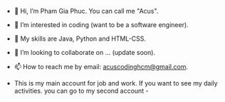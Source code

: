 - 👋 Hi, I’m Pham Gia Phuc. You can call me "Acus".
- 👀 I’m interested in coding (want to be a software engineer).
- 🌱 My skills are Java, Python and HTML-CSS.
- 💞️ I’m looking to collaborate on ... (update soon).
- 📫 How to reach me by email: acuscodinghcm@gmail.com.

- This is my main account for job and work. If you want to see my daily activities. you can go to my second account - 

<!---
phamgiaphuc/phamgiaphuc is a ✨ special ✨ repository because its `README.md` (this file) appears on your GitHub profile.
You can click the Preview link to take a look at your changes.
--->
